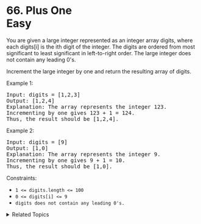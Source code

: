 # 66. Plus One<br> Easy

You are given a large integer represented as an integer array digits, where each digits[i] is the ith digit of the integer. The digits are ordered from most significant to least significant in left-to-right order. The large integer does not contain any leading 0's.

Increment the large integer by one and return the resulting array of digits.

Example 1:

<pre>
Input: digits = [1,2,3]
Output: [1,2,4]
Explanation: The array represents the integer 123.
Incrementing by one gives 123 + 1 = 124.
Thus, the result should be [1,2,4].
</pre>

Example 2:

<pre>
Input: digits = [9]
Output: [1,0]
Explanation: The array represents the integer 9.
Incrementing by one gives 9 + 1 = 10.
Thus, the result should be [1,0].
</pre>

Constraints:

- `1 <= digits.length <= 100`
- `0 <= digits[i] <= 9`
- `digits does not contain any leading 0's.`

<details>

<summary> Related Topics </summary>

-   `Array`
-   `Math`

</details>